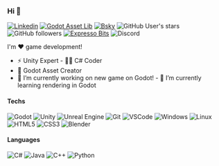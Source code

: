 ### Hi 👋
[![Linkedin](https://img.shields.io/badge/Linkedin-blue?style=flat&logo=linkedin)](https://www.linkedin.com/in/rafael-morais-correa-b1ab7a81/)
[![Godot Asset Lib](https://img.shields.io/badge/Godot_Asset_Lib-478cbf?style=flat&logo=godot-engine&logoColor=white)](https://godotengine.org/asset-library/asset?user=expressobits)
[![Bsky](https://img.shields.io/badge/Bluesky?logo=%3Csvg%20role%3D%22img%22%20viewBox%3D%220%200%2024%2024%22%20xmlns%3D%22http%3A%2F%2Fwww.w3.org%2F2000%2Fsvg%22%3E%3Ctitle%3EBluesky%3C%2Ftitle%3E%3Cpath%20d%3D%22M12%2010.8c-1.087-2.114-4.046-6.053-6.798-7.995C2.566.944%201.561%201.266.902%201.565.139%201.908%200%203.08%200%203.768c0%20.69.378%205.65.624%206.479.815%202.736%203.713%203.66%206.383%203.364.136-.02.275-.039.415-.056-.138.022-.276.04-.415.056-3.912.58-7.387%202.005-2.83%207.078%205.013%205.19%206.87-1.113%207.823-4.308.953%203.195%202.05%209.271%207.733%204.308%204.267-4.308%201.172-6.498-2.74-7.078a8.741%208.741%200%200%201-.415-.056c.14.017.279.036.415.056%202.67.297%205.568-.628%206.383-3.364.246-.828.624-5.79.624-6.478%200-.69-.139-1.861-.902-2.206-.659-.298-1.664-.62-4.3%201.24C16.046%204.748%2013.087%208.687%2012%2010.8Z%22%2F%3E%3C%2Fsvg%3E&logoColor=0e7ff6&link=https%3A%2F%2Fbsky.app%2Fprofile%2Fscriptsengineer.bsky.social
)](https://img.shields.io/discord/533410361328664616?label=Expresso%20Bits&logo=discord&logoColor=ffffff)
![GitHub User's stars](https://img.shields.io/github/stars/expressobits?style=flat&logo=github)
![GitHub followers](https://img.shields.io/github/followers/scriptsengineer?style=flat&logo=github)
[![Expresso Bits](https://img.shields.io/badge/Expresso_Bits-red?&style=flat&logo=web)](https://expressobits.com.br)
![Discord](https://img.shields.io/discord/533410361328664616?label=Expresso%20Bits&logo=discord&logoColor=ffffff)

I'm ❤️ game development!
- ⚡ Unity Expert - 👨‍💻 C# Coder
- 🔌 Godot Asset Creator
- 🔭 I’m currently working on new game on Godot! - 🌱 I’m currently learning rendering in Godot

#### Techs
![Godot](https://img.shields.io/badge/-Godot-478cbf?style=flat&logo=godot-engine&logoColor=white)
![Unity](https://img.shields.io/badge/-Unity-020202?style=flat&logo=unity&logoColor=white)
![Unreal Engine](https://img.shields.io/badge/-Unreal-313131?style=flat&logo=unreal-engine&logoColor=white)
![Git](https://img.shields.io/badge/-Git-F05032?style=flat&logo=git&logoColor=white)
![VSCode](https://img.shields.io/badge/-VSCode-0085D1?style=flat&logo=visual-studio-code&logoColor=white)
![Windows](https://img.shields.io/badge/-Windows-00ADEF?style=flat&logo=windows&logoColor=white)
![Linux](https://img.shields.io/badge/-Linux-16C60C?style=flat&logo=linux&logoColor=white)
![HTML5](https://img.shields.io/badge/-HTML5-E34F26?style=flat&logo=html5&logoColor=white)
![CSS3](https://img.shields.io/badge/-CSS3-549FDE?style=flat&logo=css3&logoColor=white)
![Blender](https://img.shields.io/badge/-Blender-F5792A?style=flat&logo=blender&logoColor=white)

#### Languages

![C#](https://img.shields.io/badge/-CSharp-239120?style=flat&logo=c-Sharp&logoColor=white)
![Java](https://img.shields.io/badge/-Java-007396?style=flat&logo=java&logoColor=white)
![C++](https://img.shields.io/badge/-C++-00599C?style=flat&logo=cplusplus&logoColor=white)
![Python](https://img.shields.io/badge/-Python-blue?style=flat&logo=python&logoColor=white)

<!--[![Top Langs](https://github-readme-stats.vercel.app/api/top-langs/?username=expressobits&layout=compact&theme=radical)](https://github.com/expressobits/github-readme-stats)


<!--
**ScriptsEngineer/ScriptsEngineer** is a ✨ _special_ ✨ repository because its `README.md` (this file) appears on your GitHub profile.




- 👯 I’m looking to collaborate on ...
- 🤔 I’m looking for help with ...
- 💬 Ask me about ...
- 📫 How to reach me: ...
- 😄 Pronouns: ...
- ⚡ Fun fact: ...
-->

